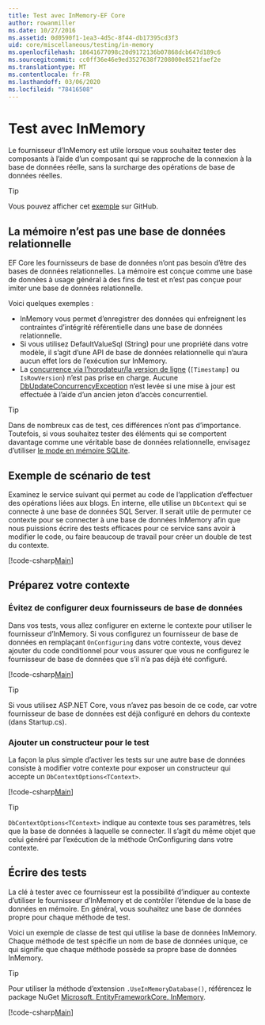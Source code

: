 ```yaml
---
title: Test avec InMemory-EF Core
author: rowanmiller
ms.date: 10/27/2016
ms.assetid: 0d0590f1-1ea3-4d5c-8f44-db17395cd3f3
uid: core/miscellaneous/testing/in-memory
ms.openlocfilehash: 18641677098c20d9172136b07868dcb647d189c6
ms.sourcegitcommit: cc0ff36e46e9ed3527638f7208000e8521faef2e
ms.translationtype: MT
ms.contentlocale: fr-FR
ms.lasthandoff: 03/06/2020
ms.locfileid: "78416508"
---
```

# <a name="testing-with-inmemory"></a>Test avec InMemory

Le fournisseur d’InMemory est utile lorsque vous souhaitez tester des composants à l’aide d’un composant qui se rapproche de la connexion à la base de données réelle, sans la surcharge des opérations de base de données réelles.

> [!TIP]  
> Vous pouvez afficher cet [exemple](https://github.com/dotnet/EntityFramework.Docs/tree/master/samples/core/Miscellaneous/Testing) sur GitHub.

## <a name="inmemory-is-not-a-relational-database"></a>La mémoire n’est pas une base de données relationnelle

EF Core les fournisseurs de base de données n’ont pas besoin d’être des bases de données relationnelles. La mémoire est conçue comme une base de données à usage général à des fins de test et n’est pas conçue pour imiter une base de données relationnelle.

Voici quelques exemples :

* InMemory vous permet d’enregistrer des données qui enfreignent les contraintes d’intégrité référentielle dans une base de données relationnelle.
* Si vous utilisez DefaultValueSql (String) pour une propriété dans votre modèle, il s’agit d’une API de base de données relationnelle qui n’aura aucun effet lors de l’exécution sur InMemory.
* La [concurrence via l’horodateur/la version de ligne](xref:core/modeling/concurrency#timestamprowversion) (`[Timestamp]` ou `IsRowVersion`) n’est pas prise en charge. Aucune [DbUpdateConcurrencyException](https://docs.microsoft.com/dotnet/api/microsoft.entityframeworkcore.dbupdateconcurrencyexception) n’est levée si une mise à jour est effectuée à l’aide d’un ancien jeton d’accès concurrentiel.

> [!TIP]  
> Dans de nombreux cas de test, ces différences n’ont pas d’importance. Toutefois, si vous souhaitez tester des éléments qui se comportent davantage comme une véritable base de données relationnelle, envisagez d’utiliser [le mode en mémoire SQLite](sqlite.md).

## <a name="example-testing-scenario"></a>Exemple de scénario de test

Examinez le service suivant qui permet au code de l’application d’effectuer des opérations liées aux blogs. En interne, elle utilise un `DbContext` qui se connecte à une base de données SQL Server. Il serait utile de permuter ce contexte pour se connecter à une base de données InMemory afin que nous puissions écrire des tests efficaces pour ce service sans avoir à modifier le code, ou faire beaucoup de travail pour créer un double de test du contexte.

[!code-csharp[Main](../../../../samples/core/Miscellaneous/Testing/BusinessLogic/BlogService.cs)]

## <a name="get-your-context-ready"></a>Préparez votre contexte

### <a name="avoid-configuring-two-database-providers"></a>Évitez de configurer deux fournisseurs de base de données

Dans vos tests, vous allez configurer en externe le contexte pour utiliser le fournisseur d’InMemory. Si vous configurez un fournisseur de base de données en remplaçant `OnConfiguring` dans votre contexte, vous devez ajouter du code conditionnel pour vous assurer que vous ne configurez le fournisseur de base de données que s’il n’a pas déjà été configuré.

[!code-csharp[Main](../../../../samples/core/Miscellaneous/Testing/BusinessLogic/BloggingContext.cs#OnConfiguring)]

> [!TIP]  
> Si vous utilisez ASP.NET Core, vous n’avez pas besoin de ce code, car votre fournisseur de base de données est déjà configuré en dehors du contexte (dans Startup.cs).

### <a name="add-a-constructor-for-testing"></a>Ajouter un constructeur pour le test

La façon la plus simple d’activer les tests sur une autre base de données consiste à modifier votre contexte pour exposer un constructeur qui accepte un `DbContextOptions<TContext>`.

[!code-csharp[Main](../../../../samples/core/Miscellaneous/Testing/BusinessLogic/BloggingContext.cs#Constructors)]

> [!TIP]  
> `DbContextOptions<TContext>` indique au contexte tous ses paramètres, tels que la base de données à laquelle se connecter. Il s’agit du même objet que celui généré par l’exécution de la méthode OnConfiguring dans votre contexte.

## <a name="writing-tests"></a>Écrire des tests

La clé à tester avec ce fournisseur est la possibilité d’indiquer au contexte d’utiliser le fournisseur d’InMemory et de contrôler l’étendue de la base de données en mémoire. En général, vous souhaitez une base de données propre pour chaque méthode de test.

Voici un exemple de classe de test qui utilise la base de données InMemory. Chaque méthode de test spécifie un nom de base de données unique, ce qui signifie que chaque méthode possède sa propre base de données InMemory.

>[!TIP]
> Pour utiliser la méthode d’extension `.UseInMemoryDatabase()`, référencez le package NuGet [Microsoft. EntityFrameworkCore. InMemory](https://www.nuget.org/packages/Microsoft.EntityFrameworkCore.InMemory/).

[!code-csharp[Main](../../../../samples/core/Miscellaneous/Testing/TestProject/InMemory/BlogServiceTests.cs)]
